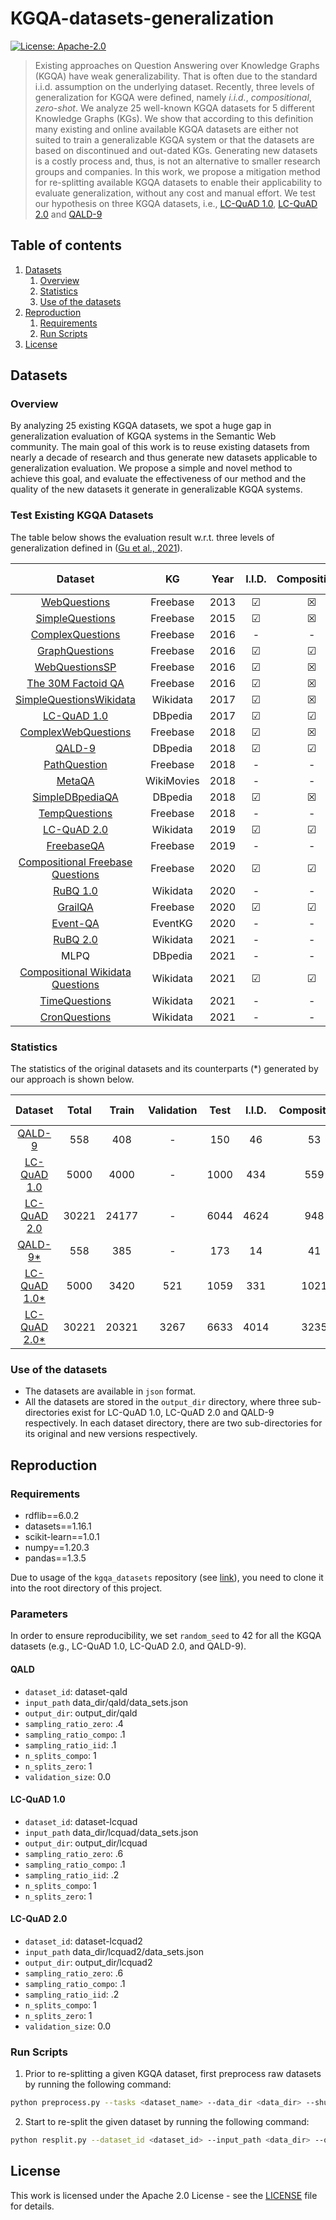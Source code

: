 # KGQA-datasets-generalization

[![License: Apache-2.0](https://img.shields.io/badge/License-Apache--2.0-blue.svg)](LICENSE.txt)

> Existing approaches on Question Answering over Knowledge Graphs (KGQA) have weak generalizability. That is often due to the standard i.i.d. assumption on the underlying dataset. Recently, three levels of generalization for KGQA were defined, namely _i.i.d._, _compositional_, _zero-shot_. We analyze 25 well-known KGQA datasets for 5 different Knowledge Graphs (KGs). We show that according to this definition many existing and online available KGQA datasets are either not suited to train a generalizable KGQA system or that the datasets are based on discontinued and out-dated KGs. Generating new datasets is a costly process and, thus, is not an alternative to smaller research groups and companies. In this work, we propose a mitigation method for re-splitting available KGQA datasets to enable their applicability to evaluate generalization, without any cost and manual effort. We test our hypothesis on three KGQA datasets, i.e., [LC-QuAD 1.0](http://lc-quad.sda.tech/lcquad1.0.html), [LC-QuAD 2.0](http://lc-quad.sda.tech/) and [QALD-9](https://github.com/ag-sc/QALD)


## Table of contents

 1. [Datasets](#datasets)
    1. [Overview](#overview)
    2. [Statistics](#statistics)
    3. [Use of the datasets](#use-of-the-datasets)
 2. [Reproduction](#reproduction)
    1. [Requirements](#requirements)
    2. [Run Scripts](#run-scripts)
 3. [License](#license)

## Datasets

### Overview

By analyzing 25 existing KGQA datasets, we spot a huge gap in generalization evaluation of KGQA systems in the Semantic Web community. The main goal of this work is to reuse existing datasets from nearly a decade of research and thus generate new datasets applicable to generalization evaluation. 
We propose a simple and novel method to achieve this goal, and evaluate the effectiveness of our method and the quality of the new datasets it generate in generalizable KGQA systems. 

### Test Existing KGQA Datasets

The table below shows the evaluation result w.r.t. three levels of generalization defined in ([Gu et al., 2021](https://arxiv.org/pdf/2011.07743.pdf)).

|                                                                            Dataset                                                                            |     KG     |  Year  |  I.I.D.  | Compositional | Zero-Shot |
|:-------------------------------------------------------------------------------------------------------------------------------------------------------------:|:----------:|:------:|:--------:|:-------------:|:---------:|
|                                                     [WebQuestions](https://aclanthology.org/D13-1160.pdf)                                                     |  Freebase  |  2013  | &#x2611; |   &#x2612;    | &#x2612;  |
|                                                    [SimpleQuestions](https://arxiv.org/pdf/1506.02075.pdf)                                                    |  Freebase  |  2015  | &#x2611; |   &#x2612;    | &#x2612;  |
|                                                   [ComplexQuestions](https://aclanthology.org/C16-1236.pdf)                                                   |  Freebase  |  2016  |    -     |       -       |     -     |
|                                                  [GraphQuestions](https://github.com/ysu1989/GraphQuestions)                                                  |  Freebase  |  2016  | &#x2611; |   &#x2611;    | &#x2612;  |
|                                                    [WebQuestionsSP](https://aclanthology.org/P16-2033.pdf)                                                    |  Freebase  |  2016  | &#x2611; |   &#x2612;    | &#x2612;  |
|                                                  [The 30M Factoid QA](https://arxiv.org/pdf/1603.06807.pdf)                                                   |  Freebase  |  2016  | &#x2611; |   &#x2612;    | &#x2612;  |
|                                              [SimpleQuestionsWikidata](http://ceur-ws.org/Vol-1963/paper555.pdf)                                              |  Wikidata  |  2017  | &#x2611; |   &#x2612;    | &#x2612;  |
|                                             [LC-QuAD 1.0](http://lc-quad.sda.tech/static/ISWC2017_paper_152.pdf)                                              |  DBpedia   |  2017  | &#x2611; |   &#x2611;    | &#x2611;  |
|                                                  [ComplexWebQuestions](https://arxiv.org/pdf/1803.06643.pdf)                                                  |  Freebase  |  2018  | &#x2611; |   &#x2612;    | &#x2612;  |
|                                                  [QALD-9](https://svn.aksw.org/papers/2018/QALD9/public.pdf)                                                  |  DBpedia   |  2018  | &#x2611; |   &#x2611;    | &#x2611;  |
|                                                     [PathQuestion](https://arxiv.org/pdf/1801.04726.pdf)                                                      |  Freebase  |  2018  |    -     |       -       |     -     |
|                                                        [MetaQA](https://arxiv.org/pdf/1709.04071.pdf)                                                         | WikiMovies |  2018  |    -     |       -       |     -     |
|                                                   [SimpleDBpediaQA](https://aclanthology.org/C18-1178.pdf)                                                    |  DBpedia   |  2018  | &#x2611; |   &#x2612;    | &#x2612;  |
| [TempQuestions](https://dl.acm.org/doi/fullHtml/10.1145/3184558.3191536#:~:text=The%20benchmark%20proposed%20in%20this,and%20tagging%20of%20temporal%20cues.) |  Freebase  |  2018  |    -     |       -       |     -     |
|                                              [LC-QuAD 2.0](https://jens-lehmann.org/files/2019/iswc_lcquad2.pdf)                                              |  Wikidata  |  2019  | &#x2611; |   &#x2611;    | &#x2611;  |
|                                                      [FreebaseQA](https://aclanthology.org/N19-1028.pdf)                                                      |  Freebase  |  2019  |    -     |       -       |     -     |
|                                           [Compositional Freebase Questions](https://arxiv.org/pdf/2007.08970.pdf)                                            |  Freebase  |  2020  | &#x2611; |   &#x2611;    | &#x2612;  |
|                                                       [RuBQ 1.0](https://arxiv.org/pdf/2005.10659.pdf)                                                        |  Wikidata  |  2020  |    -     |       -       |     -     |
|                                                        [GrailQA](https://arxiv.org/pdf/2011.07743.pdf)                                                        |  Freebase  |  2020  | &#x2611; |   &#x2611;    | &#x2611;  |
|                                                                         [Event-QA](https://arxiv.org/pdf/2004.11861.pdf)                                                                          |  EventKG   |  2020  |    -     |       -       |     -     |
|                       [RuBQ 2.0](https://www.springerprofessional.de/rubq-2-0-an-innovated-russian-question-answering-dataset/19211406)                       |  Wikidata  |  2021  |    -     |       -       |     -     |
|                                                                             MLPQ                                                                              |  DBpedia   |  2021  |    -     |       -       |     -     |
|                                           [Compositional Wikidata Questions](https://arxiv.org/pdf/2108.03509.pdf)                                            |  Wikidata  |  2021  | &#x2611; |   &#x2611;    | &#x2612;  |
|                                                [TimeQuestions](https://dl.acm.org/doi/10.1145/3459637.3482416)                                                |  Wikidata  |  2021  |    -     |       -       |     -     |
|                                                     [CronQuestions](https://arxiv.org/pdf/2106.01515.pdf)                                                     |  Wikidata  |  2021  |    -     |       -       |     -     |

### Statistics

The statistics of the original datasets and its counterparts (*) generated by our approach is shown below. 

|                   Dataset                    | Total | Train | Validation | Test | I.I.D. | Compositional | Zero-Shot |
|:--------------------------------------------:|:-----:|:-----:|:----------:|:----:|:------:|:-------------:|:---------:|
|     [QALD-9](output_dir/qald/orig_split)     |  558  |  408  |     -      | 150  |   46   |      53       |    51     |
| [LC-QuAD 1.0](output_dir/lcquad/orig_split)  | 5000  | 4000  |     -      | 1000 |  434   |      559      |     7     |
| [LC-QuAD 2.0](output_dir/lcquad2/orig_split) | 30221 | 24177 |     -      | 6044 |  4624  |      948      |    472    |
|     [QALD-9*](output_dir/qald/new_split)     |  558  |  385  |     -      | 173  |   14   |      41       |    118    |
| [LC-QuAD 1.0*](output_dir/lcquad/new_split)  | 5000  | 3420  |    521     | 1059 |  331   |     1021      |    228    |
| [LC-QuAD 2.0*](output_dir/lcquad2/new_split) | 30221 | 20321 |    3267    | 6633 |  4014  |     3235      |   	2651   |

### Use of the datasets 

 * The datasets are available in ``json`` format.
 * All the datasets are stored in the `output_dir` directory, where three sub-directories exist for LC-QuAD 1.0, LC-QuAD 2.0 and QALD-9 respectively. In each dataset directory, there are two sub-directories for its original and new versions respectively.  

## Reproduction

### Requirements

 * rdflib==6.0.2
 * datasets==1.16.1
 * scikit-learn==1.0.1
 * numpy==1.20.3
 * pandas==1.3.5

Due to usage of the `kgqa_datasets` repository (see [link](https://github.com/semantic-systems/KGQA-datasets)), you need to clone it into the root directory of this project.

### Parameters

In order to ensure reproducibility, we set ``random_seed`` to 42 for all the KGQA datasets (e.g., LC-QuAD 1.0, LC-QuAD 2.0, and QALD-9).

#### QALD 

 * ``dataset_id``: dataset-qald
 * ``input_path`` data_dir/qald/data_sets.json
 * ``output_dir``: output_dir/qald
 * ``sampling_ratio_zero``: .4
 * ``sampling_ratio_compo``: .1
 * ``sampling_ratio_iid``: .1 
 * ``n_splits_compo``: 1
 * ``n_splits_zero``: 1 
 * ``validation_size``: 0.0

#### LC-QuAD 1.0 

 * ``dataset_id``: dataset-lcquad
 * ``input_path`` data_dir/lcquad/data_sets.json
 * ``output_dir``: output_dir/lcquad
 * ``sampling_ratio_zero``: .6
 * ``sampling_ratio_compo``: .1
 * ``sampling_ratio_iid``: .2
 * ``n_splits_compo``: 1
 * ``n_splits_zero``: 1

#### LC-QuAD 2.0 

 * ``dataset_id``: dataset-lcquad2
 * ``input_path`` data_dir/lcquad2/data_sets.json
 * ``output_dir``: output_dir/lcquad2
 * ``sampling_ratio_zero``: .6
 * ``sampling_ratio_compo``: .1
 * ``sampling_ratio_iid``: .2
 * ``n_splits_compo``: 1
 * ``n_splits_zero``: 1 
 * ``validation_size``: 0.0

### Run Scripts

1. Prior to re-splitting a given KGQA dataset, first preprocess raw datasets by running the following command:

````bash
python preprocess.py --tasks <dataset_name> --data_dir <data_dir> --shuffle True --random_seed 42
````

2. Start to re-split the given dataset by running the following command:

```bash
python resplit.py --dataset_id <dataset_id> --input_path <data_dir> --output_dir <output_dir> --sampling_ratio_zero .4 --sampling_ratio_compo .1 --sampling_ratio_iid .1 --random_seed 42 --n_splits_compo 1 --n_splits_zero 1 --validation_size 0.0
```



## License
This work is licensed under the Apache 2.0 License - see the [LICENSE](LICENSE.txt) file for details.


